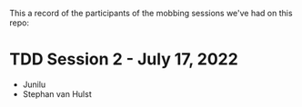 This a record of the participants of the mobbing sessions we've had on this repo:

# TDD Session 2 - July 17, 2022
- Junilu
- Stephan van Hulst
